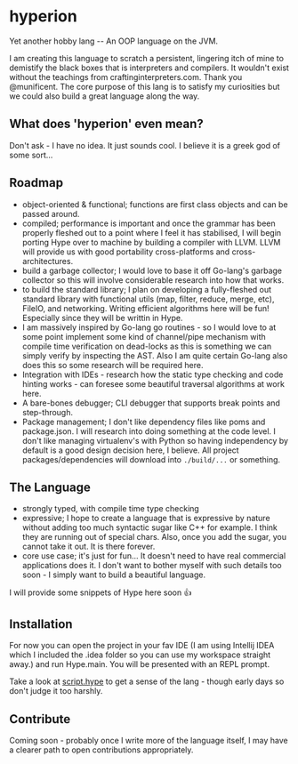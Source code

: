 # hyperion
Yet another hobby lang -- An OOP language on the JVM.

I am creating this language to scratch a persistent, lingering itch of mine to demistify the black boxes that is interpreters and compilers. It wouldn't exist without the teachings from craftinginterpreters.com. Thank you @munificent. The core purpose of this lang is to satisfy my curiosities but we could also build a great language along the way.

## What does 'hyperion' even mean?
Don't ask - I have no idea. It just sounds cool. I believe it is a greek god of some sort...

## Roadmap
- object-oriented & functional; functions are first class objects and can be passed around.
- compiled; performance is important and once the grammar has been properly fleshed out to a point where I feel it has stabilised, I will begin porting Hype over to machine by building a compiler with LLVM. LLVM will provide us with good portability cross-platforms and cross-architectures.
- build a garbage collector; I would love to base it off Go-lang's garbage collector so this will involve considerable research into how that works.
- to build the standard library; I plan on developing a fully-fleshed out standard library with functional utils (map, filter, reduce, merge, etc), FileIO, and networking. Writing efficient algorithms here will be fun! Especially since they will be writtin in Hype.
- I am massively inspired by Go-lang go routines - so I would love to at some point implement some kind of channel/pipe mechanism with compile time verification on dead-locks as this is something we can simply verify by inspecting the AST. Also I am quite certain Go-lang also does this so some research will be required here.
- Integration with IDEs - research how the static type checking and code hinting works - can foresee some beautiful traversal algorithms at work here.
- A bare-bones debugger; CLI debugger that supports break points and step-through.
- Package management; I don't like dependency files like poms and package.json. I will research into doing something at the code level. I don't like managing virtualenv's with Python so having independency by default is a good design decision here, I believe. All project packages/dependencies will download into `./build/...` or something.

## The Language
- strongly typed, with compile time type checking
- expressive; I hope to create a language that is expressive by nature without adding too much syntactic sugar like C++ for example. I think they are running out of special chars. Also, once you add the sugar, you cannot take it out. It is there forever.
- core use case; it's just for fun... It doesn't need to have real commercial applications does it. I don't want to bother myself with such details too soon - I simply want to build a beautiful language.

I will provide some snippets of Hype here soon 👍

## Installation

For now you can open the project in your fav IDE (I am using Intellij IDEA which I included the .idea folder so you can use my workspace straight away.) and run Hype.main. You will be presented with an REPL prompt.

Take a look at [script.hype](https://github.com/andjonno/hyperion/blob/master/script.hype) to get a sense of the lang - though early days so don't judge it too harshly.

## Contribute

Coming soon - probably once I write more of the language itself, I may have a clearer path to open contributions appropriately.
